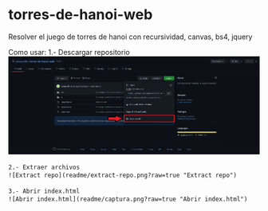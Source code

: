 # torres-de-hanoi-web
Resolver el juego de torres de hanoi con recursividad, canvas, bs4, jquery

Como usar:
	1.- Descargar repositorio
	![Donwload repo](readme/download-repo.png?raw=true "Donwload repo")
	
	2.- Extraer archivos
	![Extract repo](readme/extract-repo.png?raw=true "Extract repo")
	
	3.- Abrir index.html
	![Abrir index.html](readme/captura.png?raw=true "Abrir index.html")
